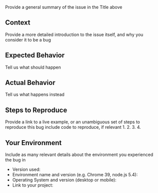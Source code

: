 Provide a general summary of the issue in the Title above

## Context
Provide a more detailed introduction to the issue itself, and why you consider it to be a bug

## Expected Behavior
Tell us what should happen

## Actual Behavior
Tell us what happens instead

## Steps to Reproduce
Provide a link to a live example, or an unambiguous set of steps to
reproduce this bug include code to reproduce, if relevant
1.
2.
3.
4.

## Your Environment
Include as many relevant details about the environment you experienced the bug in
* Version used:
* Environment name and version (e.g. Chrome 39, node.js 5.4):
* Operating System and version (desktop or mobile):
* Link to your project:
